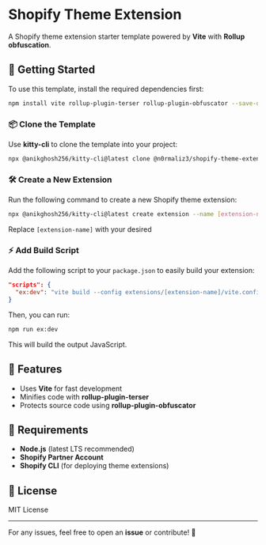 # Shopify Theme Extension

A Shopify theme extension starter template powered by **Vite** with **Rollup obfuscation**.

## 🚀 Getting Started

To use this template, install the required dependencies first:

```sh
npm install vite rollup-plugin-terser rollup-plugin-obfuscator --save-dev
```

### 📦 Clone the Template

Use **kitty-cli** to clone the template into your project:

```sh
npx @anikghosh256/kitty-cli@latest clone @n0rmaliz3/shopify-theme-extension --as extension
```

### 🛠 Create a New Extension

Run the following command to create a new Shopify theme extension:

```sh
npx @anikghosh256/kitty-cli@latest create extension --name [extension-name]
```

Replace `[extension-name]` with your desired

### ⚡ Add Build Script

Add the following script to your `package.json` to easily build your extension:

```json
"scripts": {
  "ex:dev": "vite build --config extensions/[extension-name]/vite.config.js"
}
```

Then, you can run:

```sh
npm run ex:dev
```

This will build the output JavaScript.

## 📌 Features

- Uses **Vite** for fast development
- Minifies code with **rollup-plugin-terser**
- Protects source code using **rollup-plugin-obfuscator**

## 🎯 Requirements

- **Node.js** (latest LTS recommended)
- **Shopify Partner Account**
- **Shopify CLI** (for deploying theme extensions)

## 📜 License

MIT License

---

For any issues, feel free to open an **issue** or contribute! 🚀
